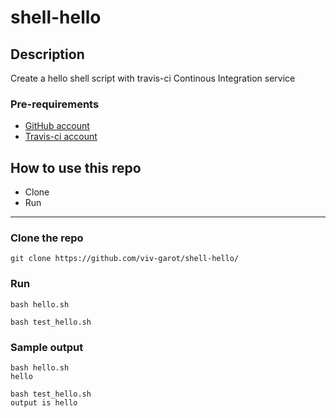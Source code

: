 # shell-hello

## Description
Create a hello shell script with travis-ci Continous Integration service

### Pre-requirements

* [GitHub account](https://github.com)
* [Travis-ci account](https://travis-ci.com)

## How to use this repo

- Clone
- Run
---

### Clone the repo

```
git clone https://github.com/viv-garot/shell-hello/
```

### Run

```
bash hello.sh
```

```
bash test_hello.sh
```

### Sample output

```
bash hello.sh
hello

bash test_hello.sh
output is hello
```
